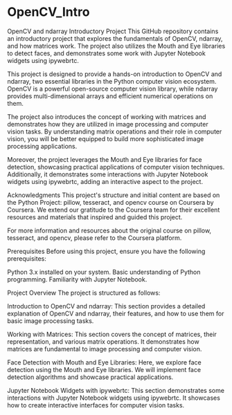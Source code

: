 # OpenCV_Intro
OpenCV and ndarray Introductory Project
This GitHub repository contains an introductory project that explores the fundamentals of OpenCV, ndarray, and how matrices work. The project also utilizes the Mouth and Eye libraries to detect faces, and demonstrates some work with Jupyter Notebook widgets using ipywebrtc.


This project is designed to provide a hands-on introduction to OpenCV and ndarray, two essential libraries in the Python computer vision ecosystem. OpenCV is a powerful open-source computer vision library, while ndarray provides multi-dimensional arrays and efficient numerical operations on them.

The project also introduces the concept of working with matrices and demonstrates how they are utilized in image processing and computer vision tasks. By understanding matrix operations and their role in computer vision, you will be better equipped to build more sophisticated image processing applications.

Moreover, the project leverages the Mouth and Eye libraries for face detection, showcasing practical applications of computer vision techniques. Additionally, it demonstrates some interactions with Jupyter Notebook widgets using ipywebrtc, adding an interactive aspect to the project.

Acknowledgments
This project's structure and initial content are based on the Python Project: pillow, tesseract, and opencv course on Coursera by Coursera. We extend our gratitude to the Coursera team for their excellent resources and materials that inspired and guided this project.

For more information and resources about the original course on pillow, tesseract, and opencv, please refer to the Coursera platform.

Prerequisites
Before using this project, ensure you have the following prerequisites:

Python 3.x installed on your system.
Basic understanding of Python programming.
Familiarity with Jupyter Notebook.

Project Overview
The project is structured as follows:

Introduction to OpenCV and ndarray: This section provides a detailed explanation of OpenCV and ndarray, their features, and how to use them for basic image processing tasks.

Working with Matrices: This section covers the concept of matrices, their representation, and various matrix operations. It demonstrates how matrices are fundamental to image processing and computer vision.

Face Detection with Mouth and Eye Libraries: Here, we explore face detection using the Mouth and Eye libraries. We will implement face detection algorithms and showcase practical applications.

Jupyter Notebook Widgets with ipywebrtc: This section demonstrates some interactions with Jupyter Notebook widgets using ipywebrtc. It showcases how to create interactive interfaces for computer vision tasks.
